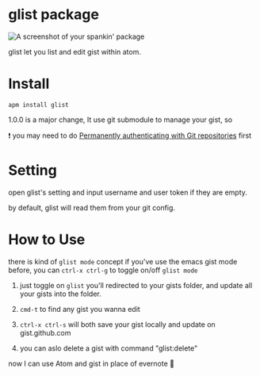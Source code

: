 # glist package

![A screenshot of your spankin' package](https://raw.github.com/jcouyang/glist/master/media/glist.gif)

glist let you list and edit gist within atom.

Install
=======
```
apm install glist
```
1.0.0 is a major change, It use git submodule to manage your gist, so

:heavy_exclamation_mark: you may need to do [Permanently authenticating with Git repositories](https://confluence.atlassian.com/display/STASH/Permanently+authenticating+with+Git+repositories)
first

Setting
========

open glist's setting and input username and user token if they are empty.

by default, glist will read them from your git config.

How to Use
==========
there is kind of `glist mode` concept if you've use the emacs gist mode before, you can `ctrl-x ctrl-g` to toggle on/off `glist mode`

1. just toggle on `glist` you'll redirected to your gists folder, and update all your gists into the folder.

2. `cmd-t` to find any gist you wanna edit

3. `ctrl-x ctrl-s` will both save your gist locally and update on gist.github.com

4. you can aslo delete a gist with command "glist:delete"

now I can use Atom and gist in place of evernote :beer:
